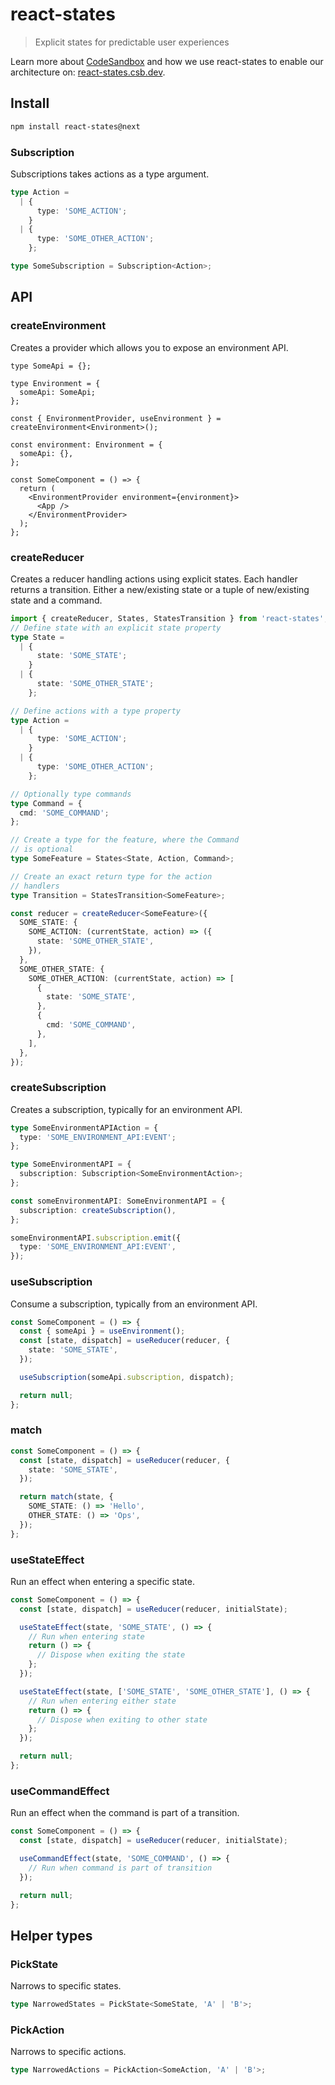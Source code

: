 # react-states

> Explicit states for predictable user experiences

Learn more about [CodeSandbox](https://codesandbox.io) and how we use react-states to enable our architecture on: [react-states.csb.dev](https://react-states.csb.dev).

## Install

```sh
npm install react-states@next
```

### Subscription

Subscriptions takes actions as a type argument.

```ts
type Action =
  | {
      type: 'SOME_ACTION';
    }
  | {
      type: 'SOME_OTHER_ACTION';
    };

type SomeSubscription = Subscription<Action>;
```

## API

### createEnvironment

Creates a provider which allows you to expose an environment API.

```tsx
type SomeApi = {};

type Environment = {
  someApi: SomeApi;
};

const { EnvironmentProvider, useEnvironment } = createEnvironment<Environment>();

const environment: Environment = {
  someApi: {},
};

const SomeComponent = () => {
  return (
    <EnvironmentProvider environment={environment}>
      <App />
    </EnvironmentProvider>
  );
};
```

### createReducer

Creates a reducer handling actions using explicit states. Each handler returns a transition. Either a new/existing state or a tuple of new/existing state and a command.

```ts
import { createReducer, States, StatesTransition } from 'react-states';
// Define state with an explicit state property
type State =
  | {
      state: 'SOME_STATE';
    }
  | {
      state: 'SOME_OTHER_STATE';
    };

// Define actions with a type property
type Action =
  | {
      type: 'SOME_ACTION';
    }
  | {
      type: 'SOME_OTHER_ACTION';
    };

// Optionally type commands
type Command = {
  cmd: 'SOME_COMMAND';
};

// Create a type for the feature, where the Command
// is optional
type SomeFeature = States<State, Action, Command>;

// Create an exact return type for the action
// handlers
type Transition = StatesTransition<SomeFeature>;

const reducer = createReducer<SomeFeature>({
  SOME_STATE: {
    SOME_ACTION: (currentState, action) => ({
      state: 'SOME_OTHER_STATE',
    }),
  },
  SOME_OTHER_STATE: {
    SOME_OTHER_ACTION: (currentState, action) => [
      {
        state: 'SOME_STATE',
      },
      {
        cmd: 'SOME_COMMAND',
      },
    ],
  },
});
```

### createSubscription

Creates a subscription, typically for an environment API.

```ts
type SomeEnvironmentAPIAction = {
  type: 'SOME_ENVIRONMENT_API:EVENT';
};

type SomeEnvironmentAPI = {
  subscription: Subscription<SomeEnvironmentAction>;
};

const someEnvironmentAPI: SomeEnvironmentAPI = {
  subscription: createSubscription(),
};

someEnvironmentAPI.subscription.emit({
  type: 'SOME_ENVIRONMENT_API:EVENT',
});
```

### useSubscription

Consume a subscription, typically from an environment API.

```ts
const SomeComponent = () => {
  const { someApi } = useEnvironment();
  const [state, dispatch] = useReducer(reducer, {
    state: 'SOME_STATE',
  });

  useSubscription(someApi.subscription, dispatch);

  return null;
};
```

### match

```ts
const SomeComponent = () => {
  const [state, dispatch] = useReducer(reducer, {
    state: 'SOME_STATE',
  });

  return match(state, {
    SOME_STATE: () => 'Hello',
    OTHER_STATE: () => 'Ops',
  });
};
```

### useStateEffect

Run an effect when entering a specific state.

```ts
const SomeComponent = () => {
  const [state, dispatch] = useReducer(reducer, initialState);

  useStateEffect(state, 'SOME_STATE', () => {
    // Run when entering state
    return () => {
      // Dispose when exiting the state
    };
  });

  useStateEffect(state, ['SOME_STATE', 'SOME_OTHER_STATE'], () => {
    // Run when entering either state
    return () => {
      // Dispose when exiting to other state
    };
  });

  return null;
};
```

### useCommandEffect

Run an effect when the command is part of a transition.

```ts
const SomeComponent = () => {
  const [state, dispatch] = useReducer(reducer, initialState);

  useCommandEffect(state, 'SOME_COMMAND', () => {
    // Run when command is part of transition
  });

  return null;
};
```

## Helper types

### PickState

Narrows to specific states.

```ts
type NarrowedStates = PickState<SomeState, 'A' | 'B'>;
```

### PickAction

Narrows to specific actions.

```ts
type NarrowedActions = PickAction<SomeAction, 'A' | 'B'>;
```
